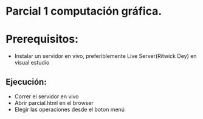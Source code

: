 # Parcial 1 computación gráfica.

# Prerequisitos:
* Instalar un servidor en vivo, preferiblemente Live Server(Ritwick Dey) en visual estudio

## Ejecución:
* Correr el servidor en vivo
* Abrir parcial.html en el browser
* Elegir las operaciones desde el boton menú



